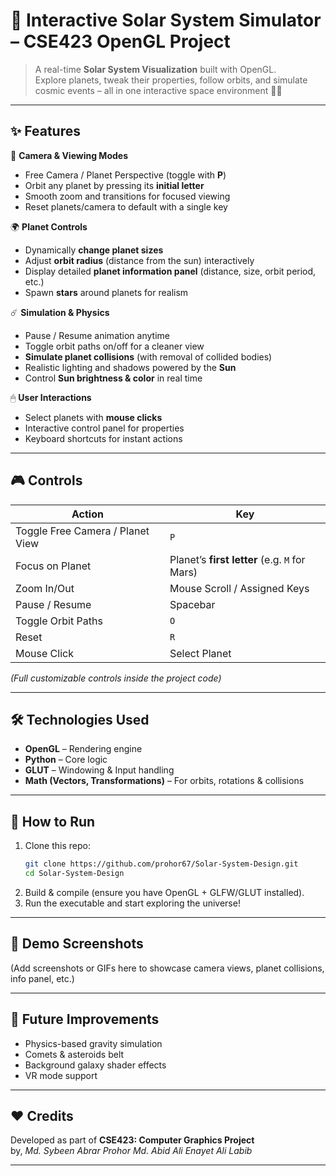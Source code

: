 
# 🌌 Interactive Solar System Simulator – CSE423 OpenGL Project  

> A real-time **Solar System Visualization** built with OpenGL.  
> Explore planets, tweak their properties, follow orbits, and simulate cosmic events – all in one interactive space environment 🚀✨  

***

## ✨ Features  

🔭 **Camera & Viewing Modes**  
- Free Camera / Planet Perspective (toggle with **P**)  
- Orbit any planet by pressing its **initial letter**  
- Smooth zoom and transitions for focused viewing  
- Reset planets/camera to default with a single key  

🌍 **Planet Controls**  
- Dynamically **change planet sizes**  
- Adjust **orbit radius** (distance from the sun) interactively  
- Display detailed **planet information panel** (distance, size, orbit period, etc.)  
- Spawn **stars** around planets for realism  

☄️ **Simulation & Physics**  
- Pause / Resume animation anytime  
- Toggle orbit paths on/off for a cleaner view  
- **Simulate planet collisions** (with removal of collided bodies)  
- Realistic lighting and shadows powered by the **Sun**  
- Control **Sun brightness & color** in real time  

🖱 **User Interactions**  
- Select planets with **mouse clicks**  
- Interactive control panel for properties  
- Keyboard shortcuts for instant actions  

***

## 🎮 Controls  

| Action | Key |  
|--------|-----|  
| Toggle Free Camera / Planet View | `P` |  
| Focus on Planet | Planet’s **first letter** (e.g. `M` for Mars) |  
| Zoom In/Out | Mouse Scroll / Assigned Keys |  
| Pause / Resume | Spacebar |  
| Toggle Orbit Paths | `O` |  
| Reset | `R` |  
| Mouse Click | Select Planet |  

*(Full customizable controls inside the project code)*  

***

## 🛠 Technologies Used  
- **OpenGL** – Rendering engine  
- **Python** – Core logic  
- **GLUT** – Windowing & Input handling  
- **Math (Vectors, Transformations)** – For orbits, rotations & collisions  

***

## 🚀 How to Run  
1. Clone this repo:  
   ```bash
   git clone https://github.com/prohor67/Solar-System-Design.git
   cd Solar-System-Design
   ```
2. Build & compile (ensure you have OpenGL + GLFW/GLUT installed).  
3. Run the executable and start exploring the universe!  

***

## 📸 Demo Screenshots  
(Add screenshots or GIFs here to showcase camera views, planet collisions, info panel, etc.)  

***

## 📌 Future Improvements  
- Physics-based gravity simulation  
- Comets & asteroids belt  
- Background galaxy shader effects  
- VR mode support  

***

## ❤️ Credits  
Developed as part of **CSE423: Computer Graphics Project**  
by, 
*Md. Sybeen Abrar Prohor*
*Md. Abid Ali*
*Enayet Ali Labib*

***

